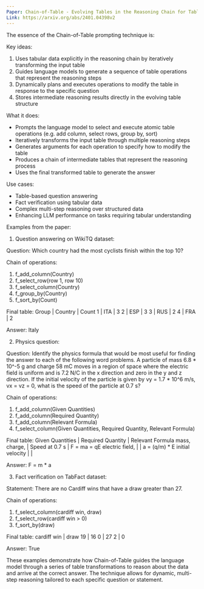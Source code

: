 ```yaml
---
Paper: Chain-of-Table - Evolving Tables in the Reasoning Chain for Table Understanding
Link: https://arxiv.org/abs/2401.04398v2
---
```


The essence of the Chain-of-Table prompting technique is:

Key ideas:
1. Uses tabular data explicitly in the reasoning chain by iteratively transforming the input table
2. Guides language models to generate a sequence of table operations that represent the reasoning steps
3. Dynamically plans and executes operations to modify the table in response to the specific question
4. Stores intermediate reasoning results directly in the evolving table structure

What it does:
- Prompts the language model to select and execute atomic table operations (e.g. add column, select rows, group by, sort)
- Iteratively transforms the input table through multiple reasoning steps
- Generates arguments for each operation to specify how to modify the table 
- Produces a chain of intermediate tables that represent the reasoning process
- Uses the final transformed table to generate the answer

Use cases:
- Table-based question answering
- Fact verification using tabular data
- Complex multi-step reasoning over structured data
- Enhancing LLM performance on tasks requiring tabular understanding

Examples from the paper:

1. Question answering on WikiTQ dataset:

Question: Which country had the most cyclists finish within the top 10?

Chain of operations:
1. f_add_column(Country) 
2. f_select_row(row 1, row 10)
3. f_select_column(Country)
4. f_group_by(Country)
5. f_sort_by(Count)

Final table:
Group | Country | Count
1     | ITA     | 3
2     | ESP     | 3
3     | RUS     | 2
4     | FRA     | 2

Answer: Italy

2. Physics question:

Question: Identify the physics formula that would be most useful for finding the answer to each of the following word problems. A particle of mass 6.8 * 10^-5 g and charge 58 mC moves in a region of space where the electric field is uniform and is 7.2 N/C in the x direction and zero in the y and z direction. If the initial velocity of the particle is given by vy = 1.7 * 10^6 m/s, vx = vz = 0, what is the speed of the particle at 0.7 s?

Chain of operations:
1. f_add_column(Given Quantities)
2. f_add_column(Required Quantity) 
3. f_add_column(Relevant Formula)
4. f_select_column(Given Quantities, Required Quantity, Relevant Formula)

Final table:
Given Quantities | Required Quantity | Relevant Formula
mass, charge,    | Speed at 0.7 s    | F = ma = qE
electric field,  |                   | a = (q/m) * E
initial velocity |                   |

Answer: F = m * a

3. Fact verification on TabFact dataset:

Statement: There are no Cardiff wins that have a draw greater than 27.

Chain of operations:
1. f_select_column(cardiff win, draw)
2. f_select_row(cardiff win > 0)
3. f_sort_by(draw)

Final table:
cardiff win | draw
19          | 16
0           | 27
2           | 0

Answer: True

These examples demonstrate how Chain-of-Table guides the language model through a series of table transformations to reason about the data and arrive at the correct answer. The technique allows for dynamic, multi-step reasoning tailored to each specific question or statement.